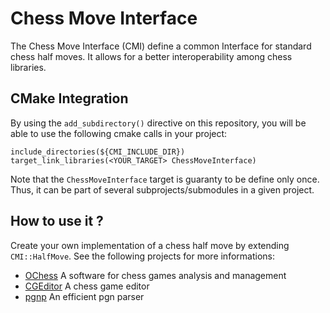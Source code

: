 # Chess Move Interface
The Chess Move Interface (CMI) define a common Interface for standard chess half moves. It allows for a better interoperability among chess libraries.

## CMake Integration
By using the `add_subdirectory()` directive on this repository, you will be able to use the following cmake calls in your project:

    include_directories(${CMI_INCLUDE_DIR})
    target_link_libraries(<YOUR_TARGET> ChessMoveInterface)
Note that the `ChessMoveInterface` target is guaranty to be define only once. Thus, it can be part of several subprojects/submodules in a given project.

## How to use it ?
Create your own implementation of a chess half move by extending `CMI::HalfMove`. See the following projects for more informations:
- [OChess](https://gitlab.com/manzerbredes/ochess) A software for chess games analysis and management
- [CGEditor](https://gitlab.com/manzerbredes/cgeditor) A chess game editor
- [pgnp](https://gitlab.com/manzerbredes/pgnp) An efficient pgn parser